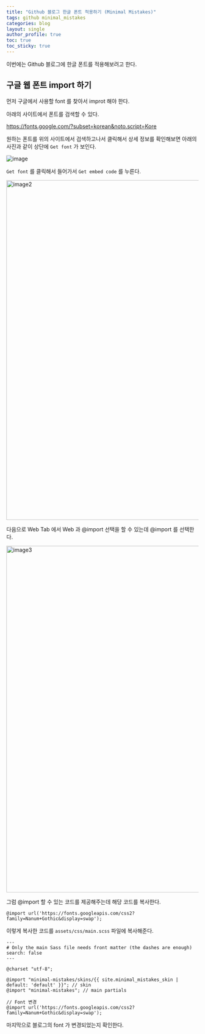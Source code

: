 ```yaml
---
title: "Github 블로그 한글 폰트 적용하기 (Minimal Mistakes)"
tags: github minimal_mistakes
categories: blog
layout: single
author_profile: true
toc: true
toc_sticky: true
---
```



이번에는 Github 블로그에 한글 폰트를 적용해보려고 한다.  
  
  

##  구글 웹 폰트 import 하기

먼저 구글에서 사용할 font 를 찾아서 improt 해야 한다.

아래의 사이트에서 폰트를 검색할 수 있다.

https://fonts.google.com/?subset=korean&noto.script=Kore


원하는 폰트를 위의 사이트에서 검색하고나서 클릭해서 상세 정보를 확인해보면 아래의 사진과 같이 상단에 `Get font` 가 보인다.

![image](https://github.com/JIKOID/jikoid.github.io/assets/48994100/b8b693d2-ff32-46b6-8295-23527c4d8c56)  


`Get font` 를 클릭해서 들어가서 `Get embed code` 를 누른다.

<img width="891" alt="image2" src="https://github.com/JIKOID/jikoid.github.io/assets/48994100/1bdab880-b9c0-4b5c-97d6-bc0b206788c7">  


다음으로 Web Tab 에서 Web 과 @import 선택을 할 수 있는데 @import 를 선택한다.

<img width="909" alt="image3" src="https://github.com/JIKOID/jikoid.github.io/assets/48994100/89d5805f-6ba4-4b24-8b72-f1ac4faf0ab2">  


그럼 @import 할 수 있는 코드를 제공해주는데 해당 코드를 복사한다.

```
@import url('https://fonts.googleapis.com/css2?family=Nanum+Gothic&display=swap');
```

이렇게 복사한 코드를 `assets/css/main.scss` 파일에 복사해준다. 


```
---
# Only the main Sass file needs front matter (the dashes are enough)
search: false
---

@charset "utf-8";

@import "minimal-mistakes/skins/{{ site.minimal_mistakes_skin | default: 'default' }}"; // skin
@import "minimal-mistakes"; // main partials

// Font 변경
@import url('https://fonts.googleapis.com/css2?family=Nanum+Gothic&display=swap');
```

마지막으로 블로그의 font 가 변경되었는지 확인한다.
